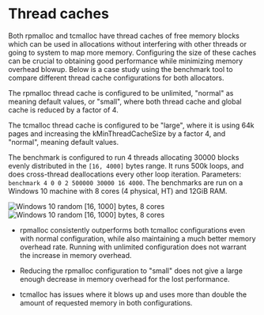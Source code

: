 # Thread caches
Both rpmalloc and tcmalloc have thread caches of free memory blocks which can be used in allocations without interfering with other threads or going to system to map more memory. Configuring the size of these caches can be crucial to obtaining good performance while minimizing memory overhead blowup. Below is a case study using the benchmark tool to compare different thread cache configurations for both allocators.

The rpmalloc thread cache is configured to be unlimited, "normal" as meaning default values, or "small", where both thread cache and global cache is reduced by a factor of 4.

The tcmalloc thread cache is configured to be "large", where it is using 64k pages and increasing the kMinThreadCacheSize by a factor 4, and "normal", meaning default values.

The benchmark is configured to run 4 threads allocating 30000 blocks evenly distributed in the `[16, 4000]` bytes range. It runs 500k loops, and does cross-thread deallocations every other loop iteration. Parameters: `benchmark 4 0 0 2 500000 30000 16 4000`. The benchmarks are run on a Windows 10 machine with 8 cores (4 physical, HT) and 12GiB RAM.

![Windows 10 random [16, 1000] bytes, 8 cores](https://docs.google.com/spreadsheets/d/1NWNuar1z0uPCB5iVS_Cs6hSo2xPkTmZf0KsgWS_Fb_4/pubchart?oid=1402969353&format=image)
![Windows 10 random [16, 1000] bytes, 8 cores](https://docs.google.com/spreadsheets/d/1NWNuar1z0uPCB5iVS_Cs6hSo2xPkTmZf0KsgWS_Fb_4/pubchart?oid=1200048857&format=image)

* rpmalloc consistently outperforms both tcmalloc configurations even with normal configuration, while also maintaining a much better memory overhead rate. Running with unlimited configuration does not warrant the increase in memory overhead.

* Reducing the rpmalloc configuration to "small" does not give a large enough decrease in memory overhead for the lost performance.

* tcmalloc has issues where it blows up and uses more than double the amount of requested memory in both configurations.
